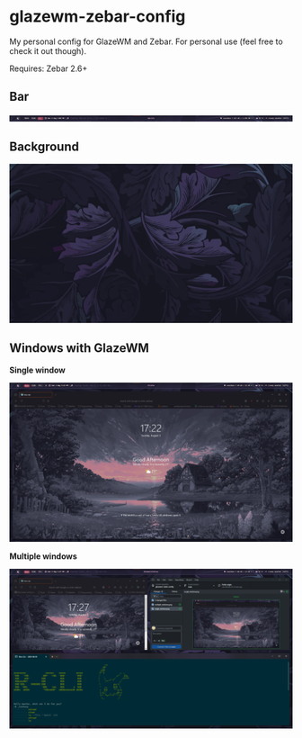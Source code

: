 # glazewm-zebar-config

My personal config for GlazeWM and Zebar.
For personal use (feel free to check it out though).

Requires: Zebar 2.6+

## Bar

![Zebar bar](bar.png)

## Background

![My Background](background/cat_leaves.png)

## Windows with GlazeWM

**Single window**

![Single window](single_window.png)

**Multiple windows**

![Multiple windows](multiple_windows.png)